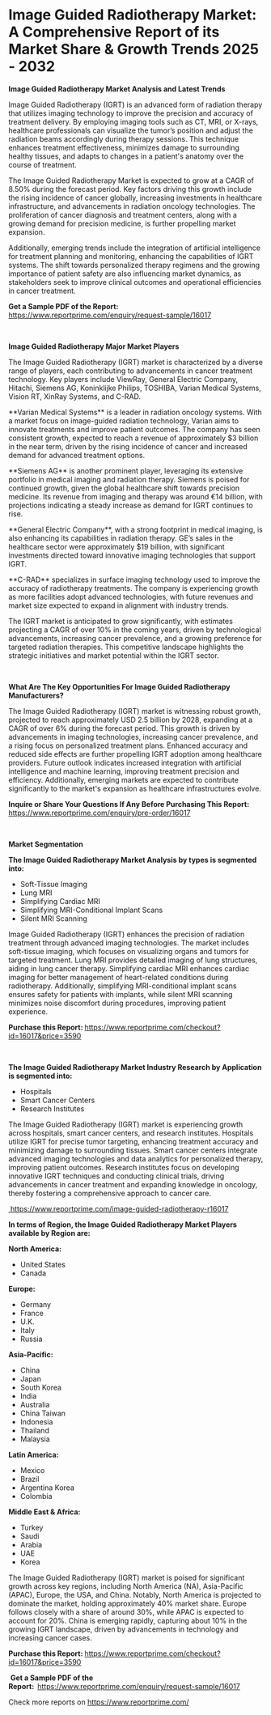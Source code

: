 <p><h1>Image Guided Radiotherapy Market: A Comprehensive Report of its Market Share & Growth Trends 2025 - 2032</h1></p><p><strong>Image Guided Radiotherapy Market Analysis and Latest Trends</strong></p>
<p><p>Image Guided Radiotherapy (IGRT) is an advanced form of radiation therapy that utilizes imaging technology to improve the precision and accuracy of treatment delivery. By employing imaging tools such as CT, MRI, or X-rays, healthcare professionals can visualize the tumor’s position and adjust the radiation beams accordingly during therapy sessions. This technique enhances treatment effectiveness, minimizes damage to surrounding healthy tissues, and adapts to changes in a patient's anatomy over the course of treatment.</p><p>The Image Guided Radiotherapy Market is expected to grow at a CAGR of 8.50% during the forecast period. Key factors driving this growth include the rising incidence of cancer globally, increasing investments in healthcare infrastructure, and advancements in radiation oncology technologies. The proliferation of cancer diagnosis and treatment centers, along with a growing demand for precision medicine, is further propelling market expansion. </p><p>Additionally, emerging trends include the integration of artificial intelligence for treatment planning and monitoring, enhancing the capabilities of IGRT systems. The shift towards personalized therapy regimens and the growing importance of patient safety are also influencing market dynamics, as stakeholders seek to improve clinical outcomes and operational efficiencies in cancer treatment.</p></p>
<p><strong>Get a Sample PDF of the Report:&nbsp;</strong> <a href="https://www.reportprime.com/enquiry/request-sample/16017?utm_campaign=3430&utm_medium=2&utm_source=Github&utm_content=ia&utm_term=20032025&utm_id=image-guided-radiotherapy">https://www.reportprime.com/enquiry/request-sample/16017</a></p>
<p>&nbsp;</p>
<p><strong>Image Guided Radiotherapy Major Market Players</strong></p>
<p><p>The Image Guided Radiotherapy (IGRT) market is characterized by a diverse range of players, each contributing to advancements in cancer treatment technology. Key players include ViewRay, General Electric Company, Hitachi, Siemens AG, Koninklijke Philips, TOSHIBA, Varian Medical Systems, Vision RT, XinRay Systems, and C-RAD.</p><p>**Varian Medical Systems** is a leader in radiation oncology systems. With a market focus on image-guided radiation technology, Varian aims to innovate treatments and improve patient outcomes. The company has seen consistent growth, expected to reach a revenue of approximately $3 billion in the near term, driven by the rising incidence of cancer and increased demand for advanced treatment options.</p><p>**Siemens AG** is another prominent player, leveraging its extensive portfolio in medical imaging and radiation therapy. Siemens is poised for continued growth, given the global healthcare shift towards precision medicine. Its revenue from imaging and therapy was around €14 billion, with projections indicating a steady increase as demand for IGRT continues to rise.</p><p>**General Electric Company**, with a strong footprint in medical imaging, is also enhancing its capabilities in radiation therapy. GE’s sales in the healthcare sector were approximately $19 billion, with significant investments directed toward innovative imaging technologies that support IGRT.</p><p>**C-RAD** specializes in surface imaging technology used to improve the accuracy of radiotherapy treatments. The company is experiencing growth as more facilities adopt advanced technologies, with future revenues and market size expected to expand in alignment with industry trends.</p><p>The IGRT market is anticipated to grow significantly, with estimates projecting a CAGR of over 10% in the coming years, driven by technological advancements, increasing cancer prevalence, and a growing preference for targeted radiation therapies. This competitive landscape highlights the strategic initiatives and market potential within the IGRT sector.</p></p>
<p>&nbsp;</p>
<p><strong>What Are The Key Opportunities For Image Guided Radiotherapy Manufacturers?</strong></p>
<p><p>The Image Guided Radiotherapy (IGRT) market is witnessing robust growth, projected to reach approximately USD 2.5 billion by 2028, expanding at a CAGR of over 6% during the forecast period. This growth is driven by advancements in imaging technologies, increasing cancer prevalence, and a rising focus on personalized treatment plans. Enhanced accuracy and reduced side effects are further propelling IGRT adoption among healthcare providers. Future outlook indicates increased integration with artificial intelligence and machine learning, improving treatment precision and efficiency. Additionally, emerging markets are expected to contribute significantly to the market's expansion as healthcare infrastructures evolve.</p></p>
<p><strong>Inquire or Share Your Questions If Any Before Purchasing This Report:</strong> <a href="https://www.reportprime.com/enquiry/pre-order/16017?utm_campaign=3430&utm_medium=2&utm_source=Github&utm_content=ia&utm_term=20032025&utm_id=image-guided-radiotherapy">https://www.reportprime.com/enquiry/pre-order/16017</a></p>
<p>&nbsp;</p>
<p><strong>Market Segmentation</strong></p>
<p><strong>The Image Guided Radiotherapy Market Analysis by types is segmented into:</strong></p>
<p><ul><li>Soft-Tissue Imaging</li><li>Lung MRI</li><li>Simplifying Cardiac MRI</li><li>Simplifying MRI-Conditional Implant Scans</li><li>Silent MRI Scanning</li></ul></p>
<p><p>Image Guided Radiotherapy (IGRT) enhances the precision of radiation treatment through advanced imaging technologies. The market includes soft-tissue imaging, which focuses on visualizing organs and tumors for targeted treatment. Lung MRI provides detailed imaging of lung structures, aiding in lung cancer therapy. Simplifying cardiac MRI enhances cardiac imaging for better management of heart-related conditions during radiotherapy. Additionally, simplifying MRI-conditional implant scans ensures safety for patients with implants, while silent MRI scanning minimizes noise discomfort during procedures, improving patient experience.</p></p>
<p><strong>Purchase this Report:&nbsp;</strong><a href="https://www.reportprime.com/checkout?id=16017&price=3590&utm_campaign=3430&utm_medium=2&utm_source=Github&utm_content=ia&utm_term=20032025&utm_id=image-guided-radiotherapy">https://www.reportprime.com/checkout?id=16017&price=3590</a></p>
<p>&nbsp;</p>
<p><strong>The Image Guided Radiotherapy Market Industry Research by Application is segmented into:</strong></p>
<p><ul><li>Hospitals</li><li>Smart Cancer Centers</li><li>Research Institutes</li></ul></p>
<p><p>The Image Guided Radiotherapy (IGRT) market is experiencing growth across hospitals, smart cancer centers, and research institutes. Hospitals utilize IGRT for precise tumor targeting, enhancing treatment accuracy and minimizing damage to surrounding tissues. Smart cancer centers integrate advanced imaging technologies and data analytics for personalized therapy, improving patient outcomes. Research institutes focus on developing innovative IGRT techniques and conducting clinical trials, driving advancements in cancer treatment and expanding knowledge in oncology, thereby fostering a comprehensive approach to cancer care.</p></p>
<p><a href="https://www.reportprime.com/image-guided-radiotherapy-r16017?utm_campaign=3430&utm_medium=2&utm_source=Github&utm_content=ia&utm_term=20032025&utm_id=image-guided-radiotherapy">&nbsp;https://www.reportprime.com/image-guided-radiotherapy-r16017</a></p>
<p><strong>In terms of Region, the Image Guided Radiotherapy Market Players available by Region are:</strong></p>
<p>
    <p> <strong> North America: </strong>
        <ul>
            <li>United States</li>
            <li>Canada</li>
        </ul>
        </p> 
    <p> <strong> Europe: </strong>
        <ul>
            <li>Germany</li>
            <li>France</li>
            <li>U.K.</li>
            <li>Italy</li>
            <li>Russia</li>
        </ul>
        </p> 
    <p> <strong> Asia-Pacific: </strong>
        <ul>
            <li>China</li>
            <li>Japan</li>
            <li>South Korea</li>
            <li>India</li>
            <li>Australia</li>
            <li>China Taiwan</li>
            <li>Indonesia</li>
            <li>Thailand</li>
            <li>Malaysia</li>
        </ul>
        </p> 
    <p> <strong> Latin America: </strong>
        <ul>
            <li>Mexico</li>
            <li>Brazil</li>
            <li>Argentina Korea</li>
            <li>Colombia</li>
        </ul>
        </p> 
    <p> <strong> Middle East & Africa: </strong>
        <ul>
            <li>Turkey</li>
            <li>Saudi</li>
            <li>Arabia</li>
            <li>UAE</li>
            <li>Korea</li>
        </ul>
    </p>
    </p>
<p><p>The Image Guided Radiotherapy (IGRT) market is poised for significant growth across key regions, including North America (NA), Asia-Pacific (APAC), Europe, the USA, and China. Notably, North America is projected to dominate the market, holding approximately 40% market share. Europe follows closely with a share of around 30%, while APAC is expected to account for 20%. China is emerging rapidly, capturing about 10% in the growing IGRT landscape, driven by advancements in technology and increasing cancer cases.</p></p>
<p><strong>Purchase this Report: </strong><a href="https://www.reportprime.com/checkout?id=16017&price=3590&utm_campaign=3430&utm_medium=2&utm_source=Github&utm_content=ia&utm_term=20032025&utm_id=image-guided-radiotherapy">https://www.reportprime.com/checkout?id=16017&price=3590</a></p>
<p>&nbsp;<strong>Get a Sample PDF of the Report:&nbsp;&nbsp;</strong><a href="https://www.reportprime.com/enquiry/request-sample/16017?utm_campaign=3430&utm_medium=2&utm_source=Github&utm_content=ia&utm_term=20032025&utm_id=image-guided-radiotherapy">https://www.reportprime.com/enquiry/request-sample/16017</a></p>
<p><strong></strong></p>
<p>Check more reports on <a href="https://www.reportprime.com/?utm_campaign=3430&utm_medium=2&utm_source=Github&utm_content=ia&utm_term=20032025&utm_id=image-guided-radiotherapy">https://www.reportprime.com/</a></p>